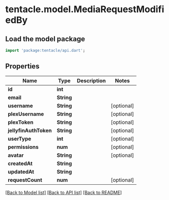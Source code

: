 # tentacle.model.MediaRequestModifiedBy

## Load the model package
```dart
import 'package:tentacle/api.dart';
```

## Properties
Name | Type | Description | Notes
------------ | ------------- | ------------- | -------------
**id** | **int** |  | 
**email** | **String** |  | 
**username** | **String** |  | [optional] 
**plexUsername** | **String** |  | [optional] 
**plexToken** | **String** |  | [optional] 
**jellyfinAuthToken** | **String** |  | [optional] 
**userType** | **int** |  | [optional] 
**permissions** | **num** |  | [optional] 
**avatar** | **String** |  | [optional] 
**createdAt** | **String** |  | 
**updatedAt** | **String** |  | 
**requestCount** | **num** |  | [optional] 

[[Back to Model list]](../README.md#documentation-for-models) [[Back to API list]](../README.md#documentation-for-api-endpoints) [[Back to README]](../README.md)


